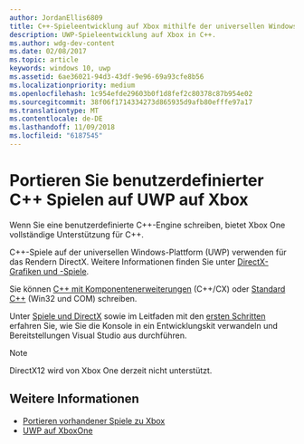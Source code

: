 ```yaml
---
author: JordanEllis6809
title: C++-Spieleentwicklung auf Xbox mithilfe der universellen Windows-Plattform (UWP)
description: UWP-Spieleentwicklung auf Xbox in C++.
ms.author: wdg-dev-content
ms.date: 02/08/2017
ms.topic: article
keywords: windows 10, uwp
ms.assetid: 6ae36021-94d3-43df-9e96-69a93cfe8b56
ms.localizationpriority: medium
ms.openlocfilehash: 1c954efde29603b0f1d8fef2c80378c87b954e02
ms.sourcegitcommit: 38f06f1714334273d865935d9afb80efffe97a17
ms.translationtype: MT
ms.contentlocale: de-DE
ms.lasthandoff: 11/09/2018
ms.locfileid: "6187545"
---
```

# <a name="bring-custom-c-games-to-uwp-on-xbox"></a>Portieren Sie benutzerdefinierter C++ Spielen auf UWP auf Xbox

Wenn Sie eine benutzerdefinierte C++-Engine schreiben, bietet Xbox One vollständige Unterstützung für C++. 

C++-Spiele auf der universellen Windows-Plattform (UWP) verwenden für das Rendern DirectX. Weitere Informationen finden Sie unter [DirectX-Grafiken und -Spiele](https://msdn.microsoft.com/library/windows/desktop/ee663274(v=vs.85).aspx).

Sie können [C++ mit Komponentenerweiterungen](https://msdn.microsoft.com/library/windows/apps/hh699871.aspx) (C++/CX) oder [Standard C++](https://msdn.microsoft.com/library/windows/apps/mt592904.aspx) (Win32 und COM) schreiben.

Unter [Spiele und DirectX](../gaming/index.md) sowie im Leitfaden mit den [ersten Schritten](getting-started.md) erfahren Sie, wie Sie die Konsole in ein Entwicklungskit verwandeln und Bereitstellungen Visual Studio aus durchführen.

> [!NOTE]
> DirectX12 wird von Xbox One derzeit nicht unterstützt.


## <a name="see-also"></a>Weitere Informationen
- [Portieren vorhandener Spiele zu Xbox](development-lanes-landing.md)
- [UWP auf XboxOne](index.md)

